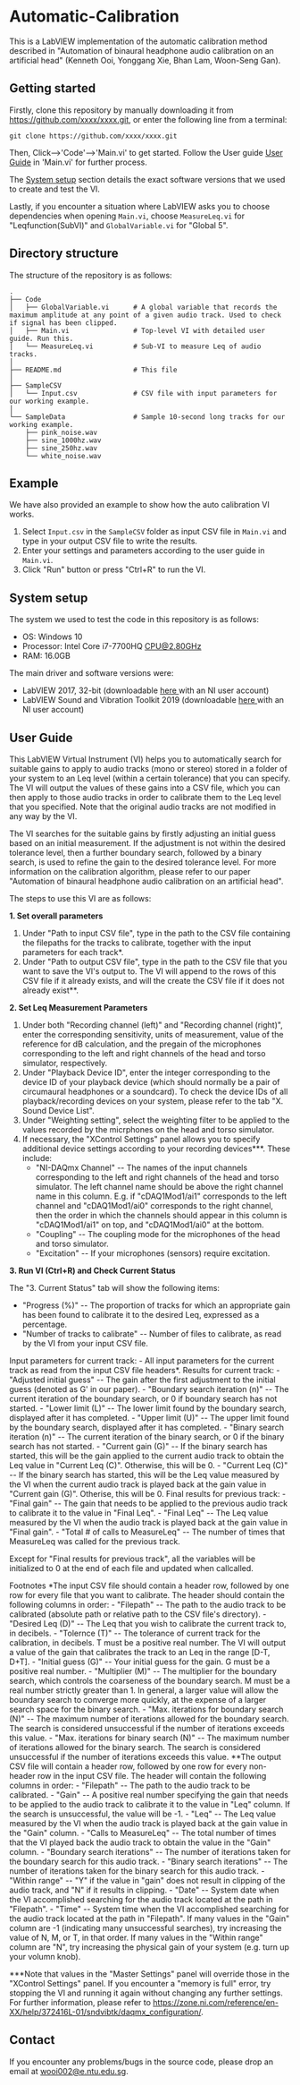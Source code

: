 # Automatic-Calibration

This is a LabVIEW implementation of the automatic calibration method described in "Automation of binaural headphone audio calibration on an artificial head" (Kenneth Ooi, Yonggang Xie, Bhan Lam, Woon-Seng Gan).

Getting started
---------------
Firstly, clone this repository by manually downloading it from https://github.com/xxxx/xxxx.git, or enter the following line from a terminal:

    git clone https://github.com/xxxx/xxxx.git

Then, Click-->'Code'-->'Main.vi' to get started. Follow the User guide <a href='#User Guide'>User Guide</a>  in 'Main.vi' for further process.

The <a href='#system_setup'>System setup</a> section details the exact software versions that we used to create and test the VI.

Lastly, if you encounter a situation where LabVIEW asks you to choose dependencies when opening `Main.vi`, choose `MeasureLeq.vi` for "Leqfunction(SubVI)" and `GlobalVariable.vi` for "Global 5".

Directory structure
-------------------
The structure of the repository is as follows:

    .
    ├── Code                       
    │   ├── GlobalVariable.vi      # A global variable that records the maximum amplitude at any point of a given audio track. Used to check if signal has been clipped.
    │   ├── Main.vi                # Top-level VI with detailed user guide. Run this.
    │   └── MeasureLeq.vi          # Sub-VI to measure Leq of audio tracks.
    │   
    ├── README.md                  # This file
    │
    ├── SampleCSV                  
    │   └── Input.csv              # CSV file with input parameters for our working example.
    │
    └── SampleData                 # Sample 10-second long tracks for our working example.
        ├── pink_noise.wav
        ├── sine_1000hz.wav
        ├── sine_250hz.wav
        └── white_noise.wav

Example
-------
We have also provided an example to show how the auto calibration VI works.

1. Select `Input.csv` in the `SampleCSV` folder as input CSV file in `Main.vi` and type in your output CSV file to write the results.
2. Enter your settings and parameters according to the user guide in `Main.vi`.
3. Click "Run" button or press "Ctrl+R" to run the VI.
    
System setup <a name='system_setup'>
------------
The system we used to test the code in this repository is as follows: 
- OS: Windows 10
- Processor: Intel Core i7-7700HQ CPU@2.80GHz
- RAM: 16.0GB

The main driver and software versions were:
- LabVIEW 2017, 32-bit (downloadable <a href='https://www.ni.com/en-sg/support/downloads/software-products/download.labview.html'> here </a> with an NI user account)
- LabVIEW Sound and Vibration Toolkit 2019 (downloadable <a href='https://www.ni.com/en-sg/shop/software/products/labview-sound-and-vibration-toolkit.html'> here </a> with an NI user account)

User Guide <a name='User Guide'>
-----------

This LabVIEW Virtual Instrument (VI) helps you to automatically search for suitable gains to apply to audio tracks (mono or stereo) stored in a folder of your system to an Leq level (within a certain tolerance) that you can specify. The VI will output the values of these gains into a CSV file, which you can then apply to those audio tracks in order to calibrate them to the Leq level that you specified. Note that the original audio tracks are not modified in any way by the VI.

The VI searches for the suitable gains by firstly adjusting an initial guess based on an initial measurement. If the adjustment is not within the desired tolerance level, then a further boundary search, followed by a binary search, is used to refine the gain to the desired tolerance level. For more information on the calibration algorithm, please refer to our paper "Automation of binaural headphone audio calibration on an artificial head".

The steps to use this VI are as follows:
                                                              
**1. Set overall parameters**
1) Under "Path to input CSV file", type in the path to the CSV file containing the filepaths for the tracks to calibrate, together with the input parameters for each track*.
2) Under "Path to output CSV file", type in the path to the CSV file that you want to save the VI's output to. The VI will append to the rows of this CSV file if it already exists, and will the create the CSV file if it does not already exist**. 

**2. Set Leq Measurement Parameters**
1) Under both "Recording channel (left)" and "Recording channel (right)", enter the corresponding sensitivity, units of measurement, value of the reference for dB calculation, and the pregain of the microphones corresponding to the left and right channels of the head and torso simulator, respectively.
2) Under "Playback Device ID", enter the integer corresponding to the device ID of your playback device (which should normally be a pair of circumaural headphones or a soundcard). To check the device IDs of all playback/recording devices on your system, please refer to the tab "X. Sound Device List".
3) Under "Weighting setting", select the weighting filter to be applied to the values recorded by the micrphones on the head and torso simulator.
4) If necessary, the "XControl Settings" panel allows you to specify additional device settings according to your recording devices***. These include:
     - "NI-DAQmx Channel" -- The names of the input channels corresponding to the left and right channels of the head and torso 
                             simulator. The left channel name should be above the right channel name in this column. E.g. if
                             "cDAQ1Mod1/ai1" corresponds to the left channel and "cDAQ1Mod1/ai0" corresponds to the right
                             channel, then the order in which the channels should appear in this column is "cDAQ1Mod1/ai1" on 
                             top, and "cDAQ1Mod1/ai0" at the bottom.
     - "Coupling" -- The coupling mode for the microphones of the head and torso simulator.
     - "Excitation" -- If your microphones (sensors) require excitation.

**3. Run VI (Ctrl+R) and Check Current Status**

The "3. Current Status" tab will show the following items:
- "Progress (%)" -- The proportion of tracks for which an appropriate gain has been found to calibrate it to the desired Leq, expressed as a percentage. 
- "Number of tracks to calibrate" -- Number of files to calibrate, as read by the VI from your input CSV file.
    
Input parameters for current track: 
    - All input parameters for the current track as read from the input CSV file headers*.
Results for current track:
    - "Adjusted initial guess" -- The gain after the first adjustment to the initial guess (denoted as G' in our paper).
    - "Boundary search iteration (n)" -- The current iteration of the boundary search, or 0 if boundary search has not started.
    - "Lower limit (L)" -- The lower limit found by the boundary search, displayed after it has completed.
    - "Upper limit (U)" -- The upper limit found by the boundary search, displayed after it has completed.
    - "Binary search iteration (n)" -- The current iteration of the binary search, or 0 if the binary search has not started.
    - "Current gain (G)" -- If the binary search has started, this will be the gain applied to the current audio track to obtain 
                            the Leq value in "Current Leq (C)". Otherwise, this will be 0.
    - "Current Leq (C)" -- If the binary search has started, this will be the Leq value measured by the VI when the current 
                           audio track is played back at the gain value in "Current gain (G)". Otherise, this will be 0.
Final results for previous track:
    - "Final gain" -- The gain that needs to be applied to the previous audio track to calibrate it to the value in "Final Leq".
    - "Final Leq" -- The Leq value measured by the VI when the audio track is played back at the gain value in "Final gain".
    - "Total # of calls to MeasureLeq" -- The number of times that MeasureLeq was called for the previous track.

Except for "Final results for previous track", all the variables will be initialized to 0 at the end of each file and updated when callcalled.

Footnotes
*The input CSV file should contain a header row, followed by one row for every file that you want to calibrate. The header should contain the following columns in order:
    - "Filepath" -- The path to the audio track to be calibrated (absolute path or relative path to the CSV file's directory). 
    - "Desired Leq (D)" -- The Leq that you wish to calibrate the current track to, in decibels.
    - "Tolernce (T)" -- The tolerance of current track for the calibration, in decibels. T must be a positive real number.
                        The VI will output a value of the gain that calibrates the track to an Leq in the range [D-T, D+T].
    - "Initial guess (G)" -- Your initial guess for the gain. G must be a positive real number.
    - "Multiplier (M)" -- The multiplier for the boundary search, which controls the coarseness of the boundary search.
                          M must be a real number strictly greater than 1.
                          In general, a larger value will allow the boundary search to converge more quickly,
                          at the expense of a larger search space for the binary search.
    - "Max. iterations for boundary search (N)" -- The maximum number of iterations allowed for the boundary search. The search
                                                   is considered unsuccessful if the number of iterations exceeds this value.
    - "Max. iterations for binary search (N)" -- The maximum number of iterations allowed for the binary search. The search
                                                 is considered unsuccessful if the number of iterations exceeds this value.
\*\*The output CSV file will contain a header row, followed by one row for every non-header row in the input CSV file.
The header will contain the following columns in order:
    - "Filepath" -- The path to the audio track to be calibrated.
    - "Gain" -- A positive real number specifying the gain that needs to be applied to the audio track to calibrate it to the
                value in "Leq" column. If the search is unsuccessful, the value will be -1.
    - "Leq" -- The Leq value measured by the VI when the audio track is played back at the gain value in the "Gain" column.
    - "Calls to MeasureLeq" -- The total number of times that the VI played back the audio track to obtain the value in the 
                               "Gain" column.
    - "Boundary search iterations" -- The number of iterations taken for the boundary search for this audio track.
    - "Binary search iterations" -- The number of iterations taken for the binary search for this audio track.
    - "Within range" -- "Y" if the value in "gain" does not result in clipping of the audio track,
                        and "N" if it results in clipping.
    - "Date" -- System date when the VI accomplished searching for the audio track located at the path in "Filepath".
    - "Time" -- System time when the VI accomplished searching for the audio track located at the path in "Filepath".
If many values in the "Gain" column are -1 (indicating many unsuccessful searches), try increasing the value of N, M, or T, in that order. If many values in the "Within range" column are "N", try increasing the physical gain of your system (e.g. turn up your volumn knob).

***Note that values in the "Master Settings" panel will override those in the "XControl Settings" panel. If you encounter a "memory is full" error, try stopping the VI and running it again without changing any further settings. For further information, please refer to https://zone.ni.com/reference/en-XX/help/372416L-01/sndvibtk/daqmx_configuration/.

Contact
-------
If you encounter any problems/bugs in the source code, please drop an email at <a href='mailto:wooi002@e.ntu.edu.sg'> wooi002@e.ntu.edu.sg</a>.
